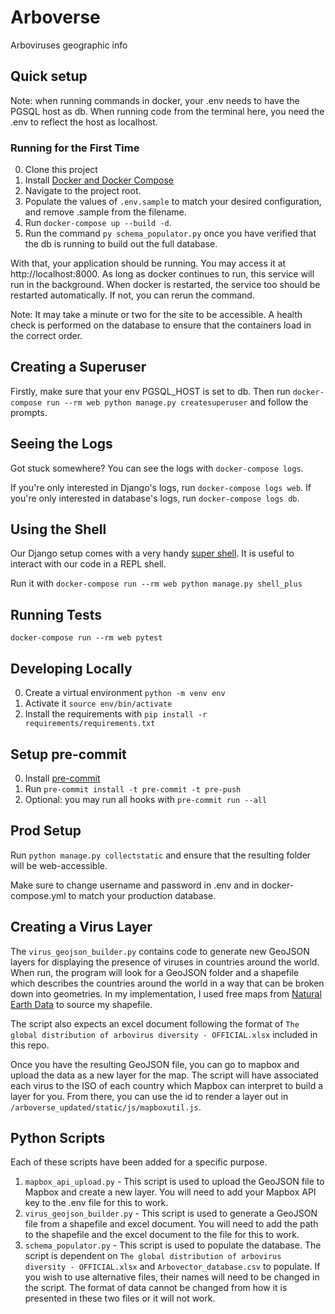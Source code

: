# Arboverse

Arboviruses geographic info

## Quick setup
Note: when running commands in docker, your .env needs to have the PGSQL host as db. When running code from the terminal here, you need the .env to reflect the host as localhost.

### Running for the First Time

0. Clone this project
1. Install [Docker and Docker Compose](https://docs.docker.com/compose/install/)
2. Navigate to the project root.
3. Populate the values of `.env.sample` to match your desired configuration, and remove .sample from the filename. 
4. Run `docker-compose up --build -d`.
5. Run the command `py schema_populator.py` once you have verified that the db is running to build out the full database.

With that, your application should be running. You may access it at http://localhost:8000. As long as docker continues 
to run, this service will run in the background. When docker is restarted, the service too should be restarted automatically.
If not, you can rerun the command.

Note: It may take a minute or two for the site to be accessible. A health check is performed on the database to ensure that the containers load in the correct order.

## Creating a Superuser
Firstly, make sure that your env PGSQL_HOST is set to db. Then run `docker-compose run --rm web python manage.py createsuperuser` and follow the prompts.

## Seeing the Logs

Got stuck somewhere? You can see the logs with `docker-compose logs`.

If you're only interested in Django's logs, run `docker-compose logs web`.
If you're only interested in database's logs, run `docker-compose logs db`.

## Using the Shell

Our Django  setup comes with a very handy [super shell](https://django-extensions.readthedocs.io/en/latest/shell_plus.html). It is useful to interact with our code in a REPL
shell.

Run it with `docker-compose run --rm web python manage.py shell_plus`

## Running Tests

`docker-compose run --rm web pytest`

## Developing Locally

0. Create a virtual environment `python -m venv env`
1. Activate it `source env/bin/activate`
2. Install the requirements with `pip install -r requirements/requirements.txt`

## Setup pre-commit

0. Install [pre-commit](https://pre-commit.com/)
1. Run `pre-commit install -t pre-commit -t pre-push`
2. Optional: you may run all hooks with `pre-commit run --all`


## Prod Setup
Run `python manage.py collectstatic` and ensure that the resulting folder will be web-accessible.

Make sure to change username and password in .env and in docker-compose.yml to match your production database.


## Creating a Virus Layer
The `virus_geojson_builder.py` contains code to generate new GeoJSON layers for displaying the presence of viruses in countries around the world.
When run, the program will look for a GeoJSON folder and a shapefile which describes the countries around the world in a way that can be broken down
into geometries. In my implementation, I used free maps from [Natural Earth Data](https://www.naturalearthdata.com/) to source my shapefile.

The script also expects an excel document following the format of `The global distribution of arbovirus diversity - OFFICIAL.xlsx` included in this repo.

Once you have the resulting GeoJSON file, you can go to mapbox and upload the data as a new layer for the map. The script will have associated each virus to the ISO of 
each country which Mapbox can interpret to build a layer for you. From there, you can use the id to render a layer out in `/arboverse_updated/static/js/mapboxutil.js`.


## Python Scripts
Each of these scripts have been added for a specific purpose.
1. `mapbox_api_upload.py` - This script is used to upload the GeoJSON file to Mapbox and create a new layer. You will need to add your Mapbox API key to the .env file for this to work.
2. `virus_geojson_builder.py` - This script is used to generate a GeoJSON file from a shapefile and excel document. You will need to add the path to the shapefile and the excel document to the file for this to work.
3. `schema_populator.py` - This script is used to populate the database. The script is dependent on `The global distribution of arbovirus diversity - OFFICIAL.xlsx` and `Arbovector_database.csv` to populate. If you wish to use alternative files, their names will need to be changed in the script. The format of data cannot be changed from how it is presented in these two files or it will not work.
